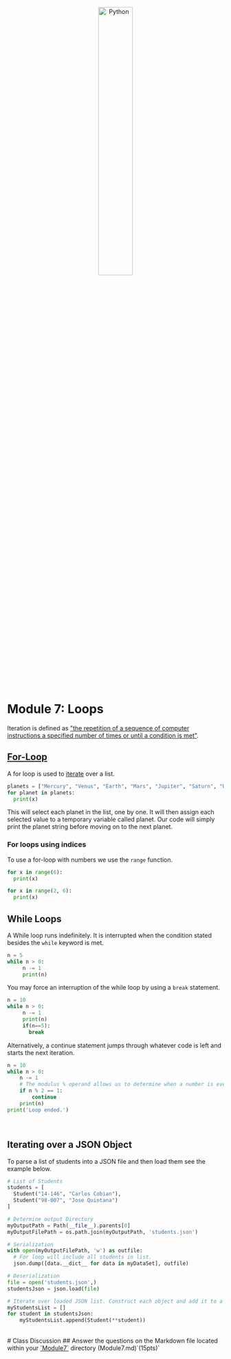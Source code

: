 <div style="text-align:center">
        <img    src="https://beginnersbook.com/wp-content/uploads/2017/09/for_loop_C.jpg"
                title="Python" 
                width="40%" 
                height="40%" />
</div>
<br>

# Module 7: Loops
Iteration is defined as ["the repetition of a sequence of computer instructions a specified number of times or until a condition is met"](https://www.merriam-webster.com/dictionary/iteration).

## [For-Loop](https://www.w3schools.com/python/python_for_loops.asp)
A for loop is used to [iterate](https://www.merriam-webster.com/dictionary/iteration) over a list. 
```python
planets = ["Mercury", "Venus", "Earth", "Mars", "Jupiter", "Saturn", "Uranus", "Neptune"]
for planet in planets:
  print(x)
```
This will select each planet in the list, one by one. It will then assign each selected value to a temporary variable called planet. Our code will simply print the planet string before moving on to the next planet.

### For loops using indices
To use a for-loop with numbers we use the `range` function.

```python
for x in range(6):
  print(x)
```

```python
for x in range(2, 6):
  print(x)
```

## While Loops
A While loop runs indefinitely. It is interrupted when the condition stated besides the `while` keyword is met.
```python
n = 5
while n > 0:
     n -= 1
     print(n)
```

You may force an interruption of the while loop by using a `break` statement.
```python
n = 10
while n > 0:
     n -= 1
     print(n)
     if(n==5):
       break
```

Alternatively, a continue statement jumps through whatever code is left and starts the next iteration.
```python
n = 10
while n > 0:
    n -= 1
    # The modulus % operand allows us to determine when a number is even or odd very easily.
    if n % 2 == 1:
        continue
    print(n)
print('Loop ended.')
```

<br>

## Iterating over a JSON Object
To parse a list of students into a JSON file and then load them see the example below.
```python
# List of Students
students = [
  Student("14-146", "Carlos Cobian"),
  Student("98-007", "Jose Quintana")
]

# Determine output Directory
myOutputPath = Path(__file__).parents[0]
myOutputFilePath = os.path.join(myOutputPath, 'students.json')

# Serialization
with open(myOutputFilePath, 'w') as outfile:
  # For loop will include all students in list.
  json.dump([data.__dict__ for data in myDataSet], outfile)

# Deserialization
file = open('students.json',)
studentsJson = json.load(file)

# Iterate over loaded JSON list. Construct each object and add it to a Object list.
myStudentsList = []
for student in studentsJson:
    myStudentsList.append(Student(**student))
```

<br>
# Class Discussion
## Answer the questions on the Markdown file located within your <u>`Module7`</u> directory (Module7.md)`(15pts)`
<!-- Welcome! These are your questions. -->
<!-- Answer using full sentences to receive all points. -->
<!-- 

What is an Iterator?

 - Answer: The repetition of a sequence of computer intructions a specifed number of times or until a condition is met

Why are iterators important im programming?

 - Answer: The primary purpose of an iterator is to allow a user to process every element of a container while isolating the user from the internal structure of the container. This allows the container to store elements in any manner it wishes while allowing the user to treat it as if it were a simple sequence or list.

What is the purpose of a for-loop.

 - Answer: is used to repeat a specific block of code a known number of times. For example, if we want to check the grade of every student in the class, we loop from 1 to that number. When the number of times is not known before hand, we use a "While" loop.

Describe how the modulus operand allows us to determine when a number is odd. Provide a mathematical example.

 - Answer: returning the result of the problem and the moduls operand returns the whole number remainder

How do you create an infinite loop in python?

 - Answer: 
  while True:
      print("hello world")

Type down any class notes below this sentence: 



Lackluster responses may result in point deductions.
-->

<br>

## [Next Module ->](/../../tree/main/Modules/Module8/Module8.md)
